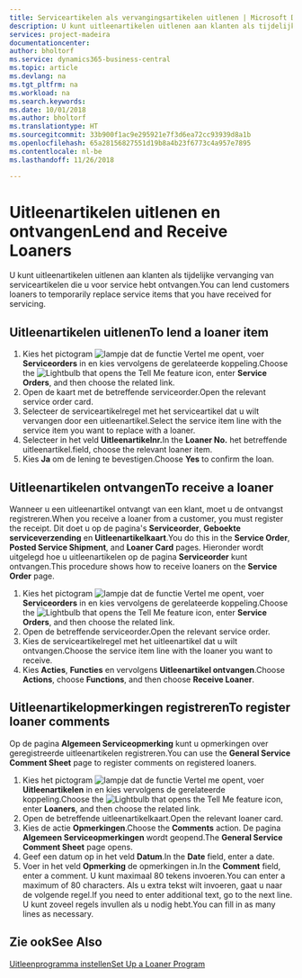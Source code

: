 ```yaml
---
title: Serviceartikelen als vervangingsartikelen uitlenen | Microsoft Docs
description: U kunt uitleenartikelen uitlenen aan klanten als tijdelijke vervanging van serviceartikelen die u voor service hebt ontvangen.
services: project-madeira
documentationcenter: 
author: bholtorf
ms.service: dynamics365-business-central
ms.topic: article
ms.devlang: na
ms.tgt_pltfrm: na
ms.workload: na
ms.search.keywords: 
ms.date: 10/01/2018
ms.author: bholtorf
ms.translationtype: HT
ms.sourcegitcommit: 33b900f1ac9e295921e7f3d6ea72cc93939d8a1b
ms.openlocfilehash: 65a28156827551d19b8a4b23f6773c4a957e7895
ms.contentlocale: nl-be
ms.lasthandoff: 11/26/2018

---
```

# <a name="lend-and-receive-loaners"></a><span data-ttu-id="07d61-103">Uitleenartikelen uitlenen en ontvangen</span><span class="sxs-lookup"><span data-stu-id="07d61-103">Lend and Receive Loaners</span></span>
<span data-ttu-id="07d61-104">U kunt uitleenartikelen uitlenen aan klanten als tijdelijke vervanging van serviceartikelen die u voor service hebt ontvangen.</span><span class="sxs-lookup"><span data-stu-id="07d61-104">You can lend customers loaners to temporarily replace service items that you have received for servicing.</span></span>  
  
## <a name="to-lend-a-loaner-item"></a><span data-ttu-id="07d61-105">Uitleenartikelen uitlenen</span><span class="sxs-lookup"><span data-stu-id="07d61-105">To lend a loaner item</span></span>    
1. <span data-ttu-id="07d61-106">Kies het pictogram ![lampje dat de functie Vertel me opent](media/ui-search/search_small.png "Vertel me wat u wilt doen"), voer **Serviceorders** in en kies vervolgens de gerelateerde koppeling.</span><span class="sxs-lookup"><span data-stu-id="07d61-106">Choose the ![Lightbulb that opens the Tell Me feature](media/ui-search/search_small.png "Tell me what you want to do") icon, enter **Service Orders**, and then choose the related link.</span></span>  
2. <span data-ttu-id="07d61-107">Open de kaart met de betreffende serviceorder.</span><span class="sxs-lookup"><span data-stu-id="07d61-107">Open the relevant service order card.</span></span>  
3. <span data-ttu-id="07d61-108">Selecteer de serviceartikelregel met het serviceartikel dat u wilt vervangen door een uitleenartikel.</span><span class="sxs-lookup"><span data-stu-id="07d61-108">Select the service item line with the service item you want to replace with a loaner.</span></span>  
4. <span data-ttu-id="07d61-109">Selecteer in het veld **Uitleenartikelnr.**</span><span class="sxs-lookup"><span data-stu-id="07d61-109">In the **Loaner No.**</span></span> <span data-ttu-id="07d61-110">het betreffende uitleenartikel.</span><span class="sxs-lookup"><span data-stu-id="07d61-110">field, choose the relevant loaner item.</span></span>  
5. <span data-ttu-id="07d61-111">Kies **Ja** om de lening te bevestigen.</span><span class="sxs-lookup"><span data-stu-id="07d61-111">Choose **Yes** to confirm the loan.</span></span>  

## <a name="to-receive-a-loaner"></a><span data-ttu-id="07d61-112">Uitleenartikelen ontvangen</span><span class="sxs-lookup"><span data-stu-id="07d61-112">To receive a loaner</span></span>  
<span data-ttu-id="07d61-113">Wanneer u een uitleenartikel ontvangt van een klant, moet u de ontvangst registreren.</span><span class="sxs-lookup"><span data-stu-id="07d61-113">When you receive a loaner from a customer, you must register the receipt.</span></span> <span data-ttu-id="07d61-114">Dit doet u op de pagina's **Serviceorder**, **Geboekte serviceverzending** en **Uitleenartikelkaart**.</span><span class="sxs-lookup"><span data-stu-id="07d61-114">You do this in the **Service Order**, **Posted Service Shipment**, and **Loaner Card** pages.</span></span> <span data-ttu-id="07d61-115">Hieronder wordt uitgelegd hoe u uitleenartikelen op de pagina **Serviceorder** kunt ontvangen.</span><span class="sxs-lookup"><span data-stu-id="07d61-115">This procedure shows how to receive loaners on the **Service Order** page.</span></span>  
  
1. <span data-ttu-id="07d61-116">Kies het pictogram ![lampje dat de functie Vertel me opent](media/ui-search/search_small.png "Vertel me wat u wilt doen"), voer **Serviceorders** in en kies vervolgens de gerelateerde koppeling.</span><span class="sxs-lookup"><span data-stu-id="07d61-116">Choose the ![Lightbulb that opens the Tell Me feature](media/ui-search/search_small.png "Tell me what you want to do") icon, enter **Service Orders**, and then choose the related link.</span></span>  
2. <span data-ttu-id="07d61-117">Open de betreffende serviceorder.</span><span class="sxs-lookup"><span data-stu-id="07d61-117">Open the relevant service order.</span></span>  
3. <span data-ttu-id="07d61-118">Kies de serviceartikelregel met het uitleenartikel dat u wilt ontvangen.</span><span class="sxs-lookup"><span data-stu-id="07d61-118">Choose the service item line with the loaner you want to receive.</span></span>  
4. <span data-ttu-id="07d61-119">Kies **Acties**, **Functies** en vervolgens **Uitleenartikel ontvangen**.</span><span class="sxs-lookup"><span data-stu-id="07d61-119">Choose **Actions**, choose **Functions**, and then choose **Receive Loaner**.</span></span>  

## <a name="to-register-loaner-comments"></a><span data-ttu-id="07d61-120">Uitleenartikelopmerkingen registreren</span><span class="sxs-lookup"><span data-stu-id="07d61-120">To register loaner comments</span></span>  
<span data-ttu-id="07d61-121">Op de pagina **Algemeen Serviceopmerking** kunt u opmerkingen over geregistreerde uitleenartikelen registreren.</span><span class="sxs-lookup"><span data-stu-id="07d61-121">You can use the **General Service Comment Sheet** page to register comments on registered loaners.</span></span>  
  
1. <span data-ttu-id="07d61-122">Kies het pictogram ![lampje dat de functie Vertel me opent](media/ui-search/search_small.png "Vertel me wat u wilt doen"), voer **Uitleenartikelen** in en kies vervolgens de gerelateerde koppeling.</span><span class="sxs-lookup"><span data-stu-id="07d61-122">Choose the ![Lightbulb that opens the Tell Me feature](media/ui-search/search_small.png "Tell me what you want to do") icon, enter **Loaners**, and then choose the related link.</span></span>  
2. <span data-ttu-id="07d61-123">Open de betreffende uitleenartikelkaart.</span><span class="sxs-lookup"><span data-stu-id="07d61-123">Open the relevant loaner card.</span></span>  
3. <span data-ttu-id="07d61-124">Kies de actie **Opmerkingen**.</span><span class="sxs-lookup"><span data-stu-id="07d61-124">Choose the **Comments** action.</span></span> <span data-ttu-id="07d61-125">De pagina **Algemeen Serviceopmerkingen** wordt geopend.</span><span class="sxs-lookup"><span data-stu-id="07d61-125">The **General Service Comment Sheet** page opens.</span></span>  
4. <span data-ttu-id="07d61-126">Geef een datum op in het veld **Datum**.</span><span class="sxs-lookup"><span data-stu-id="07d61-126">In the **Date** field, enter a date.</span></span>  
5. <span data-ttu-id="07d61-127">Voer in het veld **Opmerking** de opmerkingen in.</span><span class="sxs-lookup"><span data-stu-id="07d61-127">In the **Comment** field, enter a comment.</span></span> <span data-ttu-id="07d61-128">U kunt maximaal 80 tekens invoeren.</span><span class="sxs-lookup"><span data-stu-id="07d61-128">You can enter a maximum of 80 characters.</span></span> <span data-ttu-id="07d61-129">Als u extra tekst wilt invoeren, gaat u naar de volgende regel.</span><span class="sxs-lookup"><span data-stu-id="07d61-129">If you need to enter additional text, go to the next line.</span></span> <span data-ttu-id="07d61-130">U kunt zoveel regels invullen als u nodig hebt.</span><span class="sxs-lookup"><span data-stu-id="07d61-130">You can fill in as many lines as necessary.</span></span>  
  
## <a name="see-also"></a><span data-ttu-id="07d61-131">Zie ook</span><span class="sxs-lookup"><span data-stu-id="07d61-131">See Also</span></span>  
[<span data-ttu-id="07d61-132">Uitleenprogramma instellen</span><span class="sxs-lookup"><span data-stu-id="07d61-132">Set Up a Loaner Program</span></span>](service-how-setup-loaner-program.md)   

